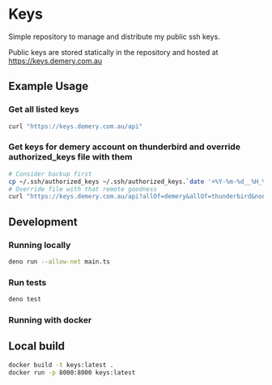 # Keys

Simple repository to manage and distribute my public ssh keys.

Public keys are stored statically in the repository and hosted at https://keys.demery.com.au

## Example Usage

### Get all listed keys

```sh
curl "https://keys.demery.com.au/api"
```

### Get keys for demery account on thunderbird and override authorized_keys file with them

```sh
# Consider backup first
cp ~/.ssh/authorized_keys ~/.ssh/authorized_keys.`date '+%Y-%m-%d__%H_%M_%S'`.backup
# Override file with that remote goodness
curl "https://keys.demery.com.au/api?allOf=demery&allOf=thunderbird&noneOf=disabled" > ~/.ssh/authorized_keys
```

## Development

### Running locally

```sh
deno run --allow-net main.ts
```

### Run tests

```sh
deno test
```

### Running with docker

## Local build

```sh
docker build -t keys:latest .
docker run -p 8000:8000 keys:latest
```
